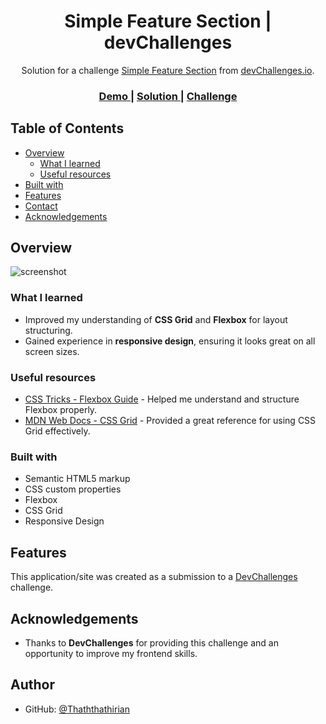 <!-- Please update value in the {}  -->

<h1 align="center">Simple Feature Section | devChallenges</h1>

<div align="center">
   Solution for a challenge <a href="https://devchallenges.io/challenge/simple-feature-section-challenge" target="_blank">Simple Feature Section</a> from <a href="http://devchallenges.io" target="_blank">devChallenges.io</a>.
</div>

<div align="center">
  <h3>
    <a href="https://simple-feature-section-seven.vercel.app/">
      Demo
    </a>
    <span> | </span>
    <a href="https://github.com/Thaththathirian/simple-feature-section.git">
      Solution
    </a>
    <span> | </span>
    <a href="https://devchallenges.io/challenge/simple-feature-section-challenge">
      Challenge
    </a>
  </h3>
</div>

<!-- TABLE OF CONTENTS -->

## Table of Contents

- [Overview](#overview)
  - [What I learned](#what-i-learned)
  - [Useful resources](#useful-resources)
- [Built with](#built-with)
- [Features](#features)
- [Contact](#contact)
- [Acknowledgements](#acknowledgements)

<!-- OVERVIEW -->

## Overview

![screenshot](https://user-images.githubusercontent.com/16707738/92399059-5716eb00-f132-11ea-8b14-bcacdc8ec97b.png)

### What I learned

- Improved my understanding of **CSS Grid** and **Flexbox** for layout structuring.
- Gained experience in **responsive design**, ensuring it looks great on all screen sizes.

### Useful resources

- [CSS Tricks - Flexbox Guide](https://css-tricks.com/snippets/css/a-guide-to-flexbox/) - Helped me understand and structure Flexbox properly.
- [MDN Web Docs - CSS Grid](https://developer.mozilla.org/en-US/docs/Web/CSS/CSS_Grid_Layout) - Provided a great reference for using CSS Grid effectively.

### Built with

- Semantic HTML5 markup
- CSS custom properties
- Flexbox
- CSS Grid
- Responsive Design

## Features

This application/site was created as a submission to a [DevChallenges](https://devchallenges.io/challenges-dashboard) challenge.

## Acknowledgements

- Thanks to **DevChallenges** for providing this challenge and an opportunity to improve my frontend skills.

## Author

- GitHub: [@Thaththathirian](https://github.com/Thaththathirian)
